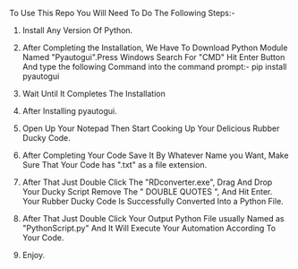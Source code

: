 To Use This Repo You Will Need To Do The Following Steps:-
1. Install Any Version Of Python.

2. After Completing the Installation, We Have To Download Python Module Named "Pyautogui".Press Windows Search For "CMD" Hit Enter Button And type the following Command into the command prompt:- pip install pyautogui
3. Wait Until It Completes The Installation
4. After Installing pyautogui.

5. Open Up Your Notepad Then Start Cooking Up Your Delicious Rubber Ducky Code.

6. After Completing Your Code Save It By Whatever Name you Want, Make Sure That Your Code has ".txt" as a file extension.

7. After That Just Double Click The "RDconverter.exe", Drag And Drop Your Ducky Script Remove The " DOUBLE QUOTES ", And Hit Enter. Your Rubber Ducky Code Is Successfully Converted Into a Python File.

8. After That Just Double Click Your Output Python File usually Named as "PythonScript.py" And It Will Execute Your Automation According To Your Code.

9. Enjoy.
